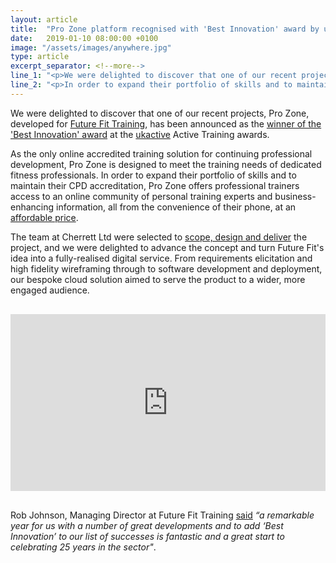 ```yaml
---
layout: article
title:  "Pro Zone platform recognised with 'Best Innovation' award by ukactive"
date:   2019-01-10 08:00:00 +0100
image: "/assets/images/anywhere.jpg"
type: article
excerpt_separator: <!--more-->
line_1: "<p>We were delighted to discover that one of our recent projects, Pro Zone, developed for Future Fit Training, has been announced as the winner of the <a href=\"https://www.futurefit.co.uk/fftv/ukactive-training-awards-a-message-from-ollie-bell/\">'Best Innovation' award</a> at the ukactive Active Training awards.</p><p>As the only online accredited training solution for continuing professional development, Pro Zone is designed to meet the training needs of dedicated fitness professionals.</p>"
line_2: "<p>In order to expand their portfolio of skills and to maintain their CPD accreditation, Pro Zone offers professional trainers access to an online community of personal training experts and business-enhancing information, all from the convenience of their phone, at an affordable price.</p><p>Our team were selected to <a href=\"/articles/future-fit-pro-zone-award-innovation-software\">scope, design and deliver</a> the project, and we were delighted to advance the concept and turn Future Fit's idea into a fully-realised digital service.</p><p>From requirements elicitation and high fidelity wireframing through to software development and deployment, our bespoke cloud solution aimed to serve the product to a wider, more engaged audience.</p>"
---
```

We were delighted to discover that one of our recent projects, Pro Zone, developed for [Future Fit Training](https://www.futurefit.co.uk/), has been announced as the [winner of the 'Best Innovation' award](https://www.futurefit.co.uk/fftv/ukactive-training-awards-a-message-from-ollie-bell/) at the [ukactive](https://www.ukactive.com/) Active Training awards.

<!--more-->

As the only online accredited training solution for continuing professional development, Pro Zone is designed to meet the training needs of dedicated fitness professionals. In order to expand their portfolio of skills and to maintain their CPD accreditation, Pro Zone offers professional trainers access to an online community of personal training experts and business-enhancing information, all from the convenience of their phone, at an [affordable price](https://www.futurefit.co.uk/pro-zone/).

The team at Cherrett Ltd were selected to <a href="/digital-service-design">scope, design and deliver</a> the project, and we were delighted to advance the concept and turn Future Fit's idea into a fully-realised digital service. From requirements elicitation and high fidelity wireframing through to software development and deployment, our bespoke cloud solution aimed to serve the product to a wider, more engaged audience.

<div style="margin: 30px auto; max-width:800px;">
  <style>
  .embed-container { position: relative; padding-bottom: 56.25%; height: 0; overflow: hidden; max-width: 100%; height: auto; } .embed-container iframe, .embed-container object, .embed-container embed { position: absolute; top: 0; left: 0; width: 100%; height: 100%; }</style>
  <div class='embed-container'><iframe src="https://player.vimeo.com/video/291671451?color=33414a&title=0&byline=0&portrait=0" width="640" height="360" frameborder="0" webkitallowfullscreen mozallowfullscreen allowfullscreen></iframe></div>
</div>

Rob Johnson, Managing Director at Future Fit Training [said](https://www.futurefit.co.uk/personal-training/resources/news-and-views/2018/11/16/future-fit-recognised-for-the-best-innovation-by-ukactive/) <em>“a remarkable year for us with a number of great developments and to add ‘Best Innovation’ to our list of successes is fantastic and a great start to celebrating 25 years in the sector"</em>.